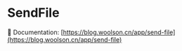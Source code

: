 # SendFile

📘 Documentation: [https://blog.woolson.cn/app/send-file](https://blog.woolson.cn/app/send-file)
